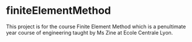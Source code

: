 # finiteElementMethod
This project is for the course Finite Element Method which is a penultimate year course of engineering taught by Ms Zine at Ecole Centrale Lyon. 

